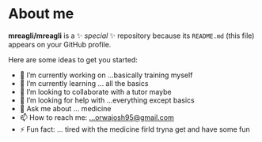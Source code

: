 # About me


**mreagli/mreagli** is a ✨ _special_ ✨ repository because its `README.md` (this file) appears on your GitHub profile.

Here are some ideas to get you started:

- 🔭 I’m currently working on ...basically training myself
- 🌱 I’m currently learning ... all the basics
- 👯 I’m looking to collaborate with a tutor maybe
- 🤔 I’m looking for help with ...everything except basics
- 💬 Ask me about ... medicine
- 📫 How to reach me: ...orwajosh95@gmail.com
- ⚡ Fun fact: ... tired with the medicine firld tryna get and have some fun

